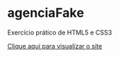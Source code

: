 # agenciaFake
 Exercício prático de HTML5 e CSS3 

<a href="https://eudeda.github.io/agenciaFake/">Clique aqui para visualizar o site</a>